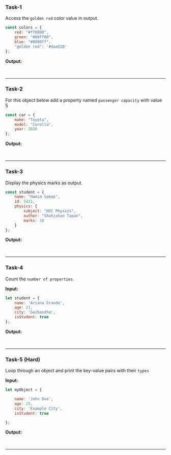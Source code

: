 ### Task-1
Access the `golden rod` color value in output.
```js
const colors = {
    red: "#ff0000",
    green: "#00ff00",
    blue: "#0000ff",
    "golden rod": '#daa520'
};
```
**Output:**

<br>

---
### Task-2
For this object below add a property named `passenger capacity` with value 5
```js
const car = {
    make: "Toyota",
    model: "Corolla",
    year: 2020
};
```
**Output:**

<br>

---
### Task-3
Display the physics marks as output.
```js
const student = {
    name: "Hamim Sakep",
    id: 5421,
    physics: {
        subject: "HSC Physics",
        author: "Shahjahan Tapan",
        marks: 30
    }
};
```
**Output:**

<br>

---

### Task-4

Count the `number of properties`.

**Input:**
<br>
```js
let student = {
    name: 'Ariana Grande',
    age: 21,
    city: 'Gaibandha',
    isStudent: true
};
```
**Output:**

<br>

---
### Task-5 (Hard)

Loop through an object and print the key-value pairs with their `types`

**Input:**
<br>
```js
let myObject = {

    name: 'John Doe',
    age: 25,
    city: 'Example City',
    isStudent: true

};
```
**Output:**

<br>

---